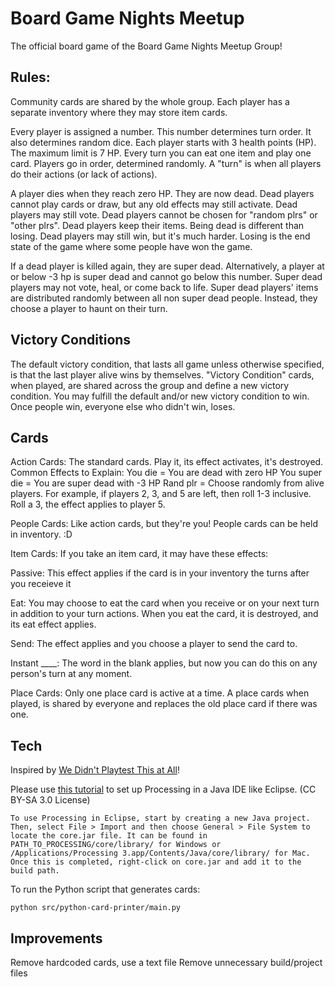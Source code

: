 # Board Game Nights Meetup

The official board game of the Board Game Nights Meetup Group! 

## Rules:

Community cards are shared by the whole group. Each player has a separate inventory where they may store item cards.

Every player is assigned a number. This number determines turn order. It also determines random dice. 
Each player starts with 3 health points (HP). The maximum limit is 7 HP.
Every turn you can eat one item and play one card.
Players go in order, determined randomly. A "turn" is when all players do their actions (or lack of actions).

A player dies when they reach zero HP. They are now dead. Dead players cannot play cards or draw, but any old effects may still activate. Dead players may still vote. Dead players cannot be chosen for "random plrs" or "other plrs". Dead players keep their items.
  Being dead is different than losing. Dead players may still win, but it's much harder. Losing is the end state of the game where some people have won the game.

If a dead player is killed again, they are super dead. Alternatively, a player at or below -3 hp is super dead and cannot go below this number. Super dead players may not vote, heal, or come back to life. Super dead players' items are distributed randomly between all non super dead people. Instead, they choose a player to haunt on their turn.

## Victory Conditions

The default victory condition, that lasts all game unless otherwise specified, is that the last player alive wins by themselves. "Victory Condition" cards, when played, are shared across the group and define a new victory condition. You may fulfill the default and/or new victory condition to win. Once people win, everyone else who didn't win, loses.

## Cards

Action Cards:
The standard cards. Play it, its effect activates, it's destroyed. 
Common Effects to Explain:
You die = You are dead with zero HP
You super die = You are super dead with -3 HP
Rand plr = Choose randomly from alive players. For example, if players 2, 3, and 5 are left, then roll 1-3 inclusive. Roll a 3, the effect applies to player 5.

People Cards:
Like action cards, but they're you! People cards can be held in inventory. :D

Item Cards:
If you take an item card, it may have these effects:

Passive: This effect applies if the card is in your inventory the turns after you receieve it

Eat: You may choose to eat the card when you receive or on your next turn in addition to your turn actions. When you eat the card, it is destroyed, and its eat effect applies.

Send: The effect applies and you choose a player to send the card to.

Instant ____: The word in the blank applies, but now you can do this on any person's turn at any moment.

Place Cards:
Only one place card is active at a time. A place cards when played, is shared by everyone and replaces the old place card if there was one.

## Tech

Inspired by [We Didn't Playtest This at All](https://www.amazon.com/Asmadi-Games-Didnt-Playtest-This/dp/B001N11OI2)!

Please use [this tutorial](https://riptutorial.com/processing/example/31227/using-processing-with-eclipse#example "Using Processing with Eclipse by RIP Tutorial") to set up Processing in a Java IDE like Eclipse. (CC BY-SA 3.0 License)

```
To use Processing in Eclipse, start by creating a new Java project. Then, select File > Import and then choose General > File System to locate the core.jar file. It can be found in PATH_TO_PROCESSING/core/library/ for Windows or /Applications/Processing 3.app/Contents/Java/core/library/ for Mac. Once this is completed, right-click on core.jar and add it to the build path.
```

To run the Python script that generates cards:
```
python src/python-card-printer/main.py
```

## Improvements

Remove hardcoded cards, use a text file
Remove unnecessary build/project files